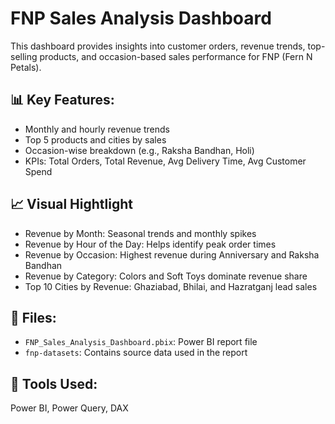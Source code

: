 # FNP Sales Analysis Dashboard

This dashboard provides insights into customer orders, revenue trends, top-selling products, and occasion-based sales performance for FNP (Fern N Petals).

## 📊 Key Features:
- Monthly and hourly revenue trends
- Top 5 products and cities by sales
- Occasion-wise breakdown (e.g., Raksha Bandhan, Holi)
- KPIs: Total Orders, Total Revenue, Avg Delivery Time, Avg Customer Spend

## 📈 Visual Hightlight
- Revenue by Month: Seasonal trends and monthly spikes
- Revenue by Hour of the Day: Helps identify peak order times
- Revenue by Occasion: Highest revenue during Anniversary and Raksha Bandhan
- Revenue by Category: Colors and Soft Toys dominate revenue share
- Top 10 Cities by Revenue: Ghaziabad, Bhilai, and Hazratganj lead sales

## 📁 Files:
- `FNP_Sales_Analysis_Dashboard.pbix`: Power BI report file
- `fnp-datasets`: Contains source data used in the report

## 📌 Tools Used:
Power BI, Power Query, DAX
